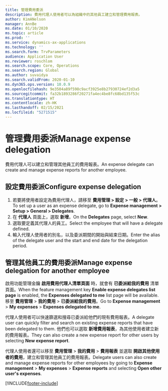 ```yaml
---
title: 管理費用委派
description: 費用代理人使用者可以為組織中的其他員工建立和管理費用報表。
author: KimANelson
manager: AnnBe
ms.date: 01/10/2020
ms.topic: article
ms.prod: ''
ms.service: dynamics-ax-applications
ms.technology: ''
ms.search.form: TrvParameters
audience: Application User
ms.reviewer: roschlom
ms.search.scope: Core, Operations
ms.search.region: Global
ms.author: suvaidya
ms.search.validFrom: 2020-01-10
ms.dyn365.ops.version: 10.0.9
ms.openlocfilehash: 9e3504a89f598c9acf3925e8b27930724ef2d3a5
ms.sourcegitcommit: fa32b1893286f20271fa4ec4be8fc68bd135f53c
ms.translationtype: HT
ms.contentlocale: zh-HK
ms.lasthandoff: 02/15/2021
ms.locfileid: "5271515"
---
```

# <a name="manage-expense-delegation"></a><span data-ttu-id="793f2-103">管理費用委派</span><span class="sxs-lookup"><span data-stu-id="793f2-103">Manage expense delegation</span></span>

<span data-ttu-id="793f2-104">費用代理人可以建立和管理其他員工的費用報表。</span><span class="sxs-lookup"><span data-stu-id="793f2-104">An expense delegate can create and manage expense reports for another employee.</span></span>

## <a name="configure-expense-delegation"></a><span data-ttu-id="793f2-105">設定費用委派</span><span class="sxs-lookup"><span data-stu-id="793f2-105">Configure expense delegation</span></span>

1. <span data-ttu-id="793f2-106">若要將使用者設定為費用代理人，請移至 **費用管理 > 設定 > 一般 > 代理人**。</span><span class="sxs-lookup"><span data-stu-id="793f2-106">To set up a user as an expense delegate, go to **Expense management > Setup > General > Delegates**.</span></span>
2. <span data-ttu-id="793f2-107">在 **代理人** 頁面上，選取 **新增**。</span><span class="sxs-lookup"><span data-stu-id="793f2-107">On the **Delegates** page, select **New**.</span></span>
3. <span data-ttu-id="793f2-108">選取要定義其代理人的員工。</span><span class="sxs-lookup"><span data-stu-id="793f2-108">Select the employee that will have a delegate defined.</span></span> 
4. <span data-ttu-id="793f2-109">輸入代理人使用者的別名，以及委派期間的開始與結束日期。</span><span class="sxs-lookup"><span data-stu-id="793f2-109">Enter the alias of the delegate user and the start and end date for the delegation period.</span></span>

## <a name="manage-expense-delegation-for-another-employee"></a><span data-ttu-id="793f2-110">管理其他員工的費用委派</span><span class="sxs-lookup"><span data-stu-id="793f2-110">Manage expense delegation for another employee</span></span>

<span data-ttu-id="793f2-111">啟用功能管理金鑰 **啟用費用代理人清單頁面** 時，就會有 **已委派給我的費用** 清單頁面。</span><span class="sxs-lookup"><span data-stu-id="793f2-111">When the feature management key **Enable expense delegates list page** is enabled, the **Expenses delegated to me** list page will be available.</span></span> <span data-ttu-id="793f2-112">移至 **費用管理** > **我的費用** > **已委派給我的費用**。</span><span class="sxs-lookup"><span data-stu-id="793f2-112">Go to **Expense management** > **My expenses** > **Expenses delegated to me**.</span></span>

<span data-ttu-id="793f2-113">代理人使用者可以快速篩選和搜尋已委派給他們的現有費用報表。</span><span class="sxs-lookup"><span data-stu-id="793f2-113">A delegate user can quickly filter and search on existing expense reports that have been delegated to them.</span></span> <span data-ttu-id="793f2-114">他們也可以選取 **新增費用報表**，為其他使用者建立新的費用報表。</span><span class="sxs-lookup"><span data-stu-id="793f2-114">They can also create a new expense report for other users by selecting **New expense report**.</span></span>

<span data-ttu-id="793f2-115">代理人使用者還可以移至 **費用管理** > **我的費用** > **費用報表** 並選取 **開啟其他使用者的費用**，建立和管理其他員工的費用報表。</span><span class="sxs-lookup"><span data-stu-id="793f2-115">Delegate users can also create and manage expense reports for other employees by going to **Expense management** > **My expenses** > **Expense reports** and selecting **Open other user's expenses**.</span></span>


[!INCLUDE[footer-include](../includes/footer-banner.md)]